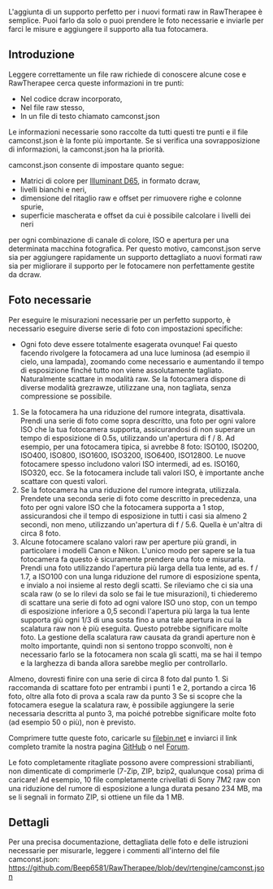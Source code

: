 L'aggiunta di un supporto perfetto per i nuovi formati raw in
RawTherapee è semplice. Puoi farlo da solo o puoi prendere le foto
necessarie e inviarle per farci le misure e aggiungere il supporto alla
tua fotocamera.

## Introduzione

Leggere correttamente un file raw richiede di conoscere alcune cose e
RawTherapee cerca queste informazioni in tre punti:

- Nel codice dcraw incorporato,
- Nel file raw stesso,
- In un file di testo chiamato camconst.json

Le informazioni necessarie sono raccolte da tutti questi tre punti e il
file camconst.json è la fonte più importante. Se si verifica una
sovrapposizione di informazioni, la camconst.json ha la priorità.

camconst.json consente di impostare quanto segue:

- Matrici di colore per [Illuminant
  D65](http://en.wikipedia.org/wiki/Illuminant_D65), in formato dcraw,
- livelli bianchi e neri,
- dimensione del ritaglio raw e offset per rimuovere righe e colonne
  spurie,
- superficie mascherata e offset da cui è possibile calcolare i livelli
  dei neri

per ogni combinazione di canale di colore, ISO e apertura per una
determinata macchina fotografica. Per questo motivo, camconst.json serve
sia per aggiungere rapidamente un supporto dettagliato a nuovi formati
raw sia per migliorare il supporto per le fotocamere non perfettamente
gestite da dcraw.

## Foto necessarie

Per eseguire le misurazioni necessarie per un perfetto supporto, è
necessario eseguire diverse serie di foto con impostazioni specifiche:

- Ogni foto deve essere totalmente esagerata ovunque! Fai questo facendo
  rivolgere la fotocamera ad una luce luminosa (ad esempio il cielo, una
  lampada), zoomando come necessario e aumentando il tempo di
  esposizione finché tutto non viene assolutamente tagliato.
  Naturalmente scattare in modalità raw. Se la fotocamera dispone di
  diverse modalità grezrawze, utilizzane una, non tagliata, senza
  compressione se possibile.

1.  Se la fotocamera ha una riduzione del rumore integrata, disattivala.
    Prendi una serie di foto come sopra descritto, una foto per ogni
    valore ISO che la tua fotocamera supporta, assicurandosi di non
    superare un tempo di esposizione di 0.5s, utilizzando un'apertura di
    f / 8. Ad esempio, per una fotocamera tipica, si avrebbe 8 foto:
    ISO100, ISO200, ISO400, ISO800, ISO1600, ISO3200, ISO6400, ISO12800.
    Le nuove fotocamere spesso includono valori ISO intermedi, ad es.
    ISO160, ISO320, ecc. Se la fotocamera include tali valori ISO, è
    importante anche scattare con questi valori.
2.  Se la fotocamera ha una riduzione del rumore integrata, utilizzala.
    Prendete una seconda serie di foto come descritto in precedenza, una
    foto per ogni valore ISO che la fotocamera supporta a 1 stop,
    assicurandosi che il tempo di esposizione in tutti i casi sia almeno
    2 secondi, non meno, utilizzando un'apertura di f / 5.6. Quella è
    un'altra di circa 8 foto.
3.  Alcune fotocamere scalano valori raw per aperture più grandi, in
    particolare i modelli Canon e Nikon. L'unico modo per sapere se la
    tua fotocamera fa questo è sicuramente prendere una foto e
    misurarla. Prendi una foto utilizzando l'apertura più larga della
    tua lente, ad es. f / 1.7, a ISO100 con una lunga riduzione del
    rumore di esposizione spenta, e invialo a noi insieme al resto degli
    scatti. Se rileviamo che ci sia una scala raw (o se lo rilevi da
    solo se fai le tue misurazioni), ti chiederemo di scattare una serie
    di foto ad ogni valore ISO uno stop, con un tempo di esposizione
    inferiore a 0,5 secondi l'apertura più larga la tua lente supporta
    giù ogni 1/3 di una sosta fino a una tale apertura in cui la
    scalatura raw non è più eseguita. Questo potrebbe significare molte
    foto. La gestione della scalatura raw causata da grandi aperture non
    è molto importante, quindi non si sentono troppo sconvolti, non è
    necessario farlo se la fotocamera non scala gli scatti, ma se hai il
    tempo e la larghezza di banda allora sarebbe meglio per
    controllarlo.

Almeno, dovresti finire con una serie di circa 8 foto dal punto 1. Si
raccomanda di scattare foto per entrambi i punti 1 e 2, portando a circa
16 foto, oltre alla foto di prova a scala raw da punto 3 Se si scopre
che la fotocamera esegue la scalatura raw, è possibile aggiungere la
serie necessaria descritta al punto 3, ma poiché potrebbe significare
molte foto (ad esempio 50 o più), non è previsto.

Comprimere tutte queste foto, caricarle su
[filebin.net](http://filebin.net/) e inviarci il link completo tramite
la nostra pagina
[GitHub](https://github.com/Beep6581/RawTherapee/issues/new) o nel
[Forum](http://rawtherapee.com/forum).

Le foto completamente ritagliate possono avere compressioni
strabilianti, non dimenticate di comprimerle (7-Zip, ZIP, bzip2,
qualunque cosa) prima di caricare! Ad esempio, 10 file completamente
crivellati di Sony 7M2 raw con una riduzione del rumore di esposizione a
lunga durata pesano 234 MB, ma se li segnali in formato ZIP, si ottiene
un file da 1 MB.

## Dettagli

Per una precisa documentazione, dettagliata delle foto e delle
istruzioni necessarie per misurarle, leggere i commenti all'interno del
file camconst.json:
<https://github.com/Beep6581/RawTherapee/blob/dev/rtengine/camconst.json>